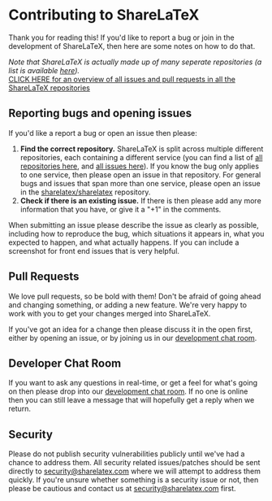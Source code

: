 Contributing to ShareLaTeX
==========================

Thank you for reading this! If you'd like to report a bug or join in the development
of ShareLaTeX, then here are some notes on how to do that.

*Note that ShareLaTeX is actually made up of many seperate repositories (a list is available
[here](https://github.com/sharelatex/sharelatex/blob/master/README.md#other-repositories)).*  
[CLICK HERE for an overview of all issues and pull requests in all the ShareLaTeX repositories](https://github.com/organizations/sharelatex/dashboard/issues)

Reporting bugs and opening issues
---------------------------------

If you'd like a report a bug or open an issue then please:

1. **Find the correct repository.** ShareLaTeX is split across multiple different repositories, each containing a different service (you can find a list of [all repositories here](https://github.com/sharelatex/sharelatex/blob/master/README.md#other-repositories), and [all issues here](https://github.com/organizations/sharelatex/dashboard/issues)). If you know the bug only applies to one service, then please open an issue in that repository. For general bugs and issues that span more than one service, please open an issue in the [sharelatex/sharelatex](https://github.com/sharelatex/sharelatex) repository.
2. **Check if there is an existing issue.** If there is then please add
   any more information that you have, or give it a "+1" in the comments.

When submitting an issue please describe the issue as clearly as possible, including how to
reproduce the bug, which situations it appears in, what you expected to happen, and what actually happens.
If you can include a screenshot for front end issues that is very helpful.

Pull Requests
-------------

We love pull requests, so be bold with them! Don't be afraid of going ahead
and changing something, or adding a new feature. We're very happy to work with you
to get your changes merged into ShareLaTeX.

If you've got an idea for a change then please discuss it in the open first, 
either by opening an issue, or by joining us in our
[development chat room](http://www.hipchat.com/g1nJMcj7b).

Developer Chat Room
-------------------

If you want to ask any questions in real-time, or get a feel for what's going on
then please drop into our [development chat room](http://www.hipchat.com/g1nJMcj7b).
If no one is online then you can still leave a message that will hopefully get a reply
when we return.

Security
--------

Please do not publish security vulnerabilities publicly until we've had a chance
to address them. All security related issues/patches should be sent directly to
security@sharelatex.com where we will attempt to address them quickly. If you're
unsure whether something is a security issue or not, then please be cautious and
contact us at security@sharelatex.com first.

